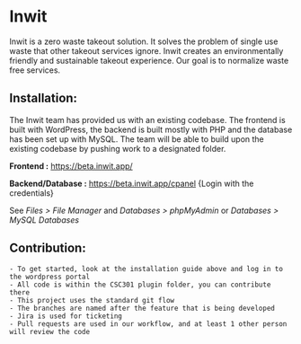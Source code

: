 # Inwit

Inwit is a zero waste takeout solution. It solves the problem of single use waste that other takeout services ignore. Inwit creates an environmentally friendly and sustainable takeout experience. Our goal is to normalize waste free services.

## Installation:
The Inwit team has provided us with an existing codebase. The frontend is built with
WordPress, the backend is built mostly with PHP and the database has been set up with
MySQL. The team will be able to build upon the existing codebase by pushing work
to a designated folder.

**Frontend :** https://beta.inwit.app/

**Backend/Database :** https://beta.inwit.app/cpanel
{Login with the credentials}

See *Files > File Manager* and *Databases > phpMyAdmin* or *Databases > MySQL Databases*

## Contribution:
    - To get started, look at the installation guide above and log in to the wordpress portal
    - All code is within the CSC301 plugin folder, you can contribute there
    - This project uses the standard git flow
    - The branches are named after the feature that is being developed
    - Jira is used for ticketing
    - Pull requests are used in our workflow, and at least 1 other person will review the code
